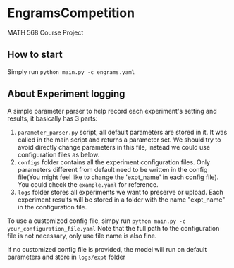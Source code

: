 # EngramsCompetition
MATH 568 Course Project

## How to start

Simply run 
`python main.py -c engrams.yaml`


## About Experiment logging

A simple parameter parser to help  record each experiment's setting and results, it basically has 3 parts:

1. `parameter_parser.py` script, all default parameters are stored in it. It was called in the main script and returns a parameter set. We should try to avoid directly change parameters in this file, instead we could use configuration files as below.
2. `configs` folder contains all the experiment configuration files. Only parameters different from default need to be written in the config file(You might feel like to change the 'expt_name' in each config file). You could check the `example.yaml` for reference.
3. `logs` folder stores all experiments we want to preserve or upload. Each experiment results will be stored in a folder with the name "expt_name" in the configuration file.

To use a customized config file, simpy run
``python main.py -c your_configuration_file.yaml``
Note that the full path to the configuration file is not necessary, only use file name is also fine.

If no customized config file is provided, the model will run on default parameters and store in `logs/expt` folder

